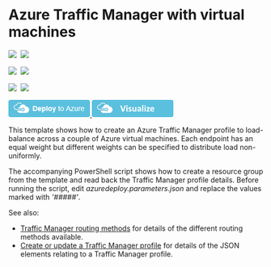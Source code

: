 # Azure Traffic Manager with virtual machines

<IMG SRC="https://azurequickstartsservice.blob.core.windows.net/badges/201-traffic-manager-vm/PublicLastTestDate.svg" />&nbsp;
<IMG SRC="https://azurequickstartsservice.blob.core.windows.net/badges/201-traffic-manager-vm/PublicDeployment.svg" />&nbsp;

<IMG SRC="https://azurequickstartsservice.blob.core.windows.net/badges/201-traffic-manager-vm/FairfaxLastTestDate.svg" />&nbsp;
<IMG SRC="https://azurequickstartsservice.blob.core.windows.net/badges/201-traffic-manager-vm/FairfaxDeployment.svg" />&nbsp;

<IMG SRC="https://azurequickstartsservice.blob.core.windows.net/badges/201-traffic-manager-vm/BestPracticeResult.svg" />&nbsp;
<IMG SRC="https://azurequickstartsservice.blob.core.windows.net/badges/201-traffic-manager-vm/CredScanResult.svg" />&nbsp;

<a href="https://portal.azure.com/#create/Microsoft.Template/uri/https%3A%2F%2Fraw.githubusercontent.com%2FAzure%2Fazure-quickstart-templates%2Fmaster%2F201-traffic-manager-vm%2Fazuredeploy.json" target="_blank">
    <img src="https://raw.githubusercontent.com/Azure/azure-quickstart-templates/master/1-CONTRIBUTION-GUIDE/images/deploytoazure.png"/>
</a>
<a href="http://armviz.io/#/?load=https%3A%2F%2Fraw.githubusercontent.com%2FAzure%2Fazure-quickstart-templates%2Fmaster%2F201-traffic-manager-vm%2Fazuredeploy.json" target="_blank">
    <img src="https://raw.githubusercontent.com/Azure/azure-quickstart-templates/master/1-CONTRIBUTION-GUIDE/images/visualizebutton.png"/>
</a>

This template shows how to create an Azure Traffic Manager profile to load-balance across a couple of Azure virtual machines.  Each endpoint has an equal weight but different weights can be specified to distribute load non-uniformly.

The accompanying PowerShell script shows how to create a resource group from the template and read back the Traffic Manager profile details.  Before running the script, edit *azuredeploy.parameters.json* and replace the values marked with *'#####'*.


See also:

- <a href="https://azure.microsoft.com/en-us/documentation/articles/traffic-manager-routing-methods/">Traffic Manager routing methods</a> for details of the different routing methods available.
- <a href="https://msdn.microsoft.com/en-us/library/azure/mt163581.aspx">Create or update a Traffic Manager profile</a> for details of the JSON elements relating to a Traffic Manager profile.


